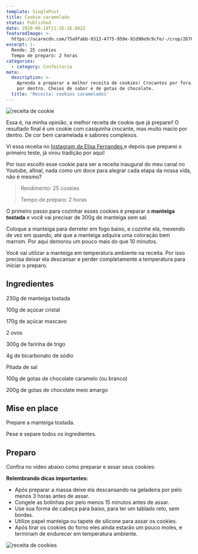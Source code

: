 ```yaml
---
template: SinglePost
title: Cookie caramelado
status: Published
date: 2020-06-18T11:35:16.682Z
featuredImage: >-
  https://ucarecdn.com/75a9fabb-9313-4775-959e-92d90e9c9cfe/-/crop/2670x1580/0,351/-/preview/
excerpt: |-
  Rende: 25 cookies
  Tempo de preparo: 2 horas
categories:
  - category: Confeitaria
meta:
  description: >-
    Aprenda a preparar a melhor receita de cookies! Crocantes por fora, macios
    por dentro. Cheios de sabor e de gotas de chocolate.
  title: 'Receita: cookies caramelados'
---
```

![receita de cookie](https://ucarecdn.com/1fd9c9ec-9249-43f5-8301-029637731211/-/crop/1732x1584/0,275/-/preview/)

Essa é, na minha opinião, a melhor receita de cookie que já preparei! O resultado final é um cookie com casquinha crocante, mas muito macio por dentro. De cor bem caramelada e sabores complexos.

Vi essa receita no [Instagram da Elisa Fernandes ](https://www.instagram.com/tv/B8cwq3ehNoN/)e depois que preparei o primeiro teste, já virou tradição por aqui!

Por isso escolhi esse cookie para ser a receita inaugural do meu canal no Youtube, afinal, nada como um doce para alegrar cada etapa da nossa vida, não é mesmo?

> Rendimento: 25 cookies
>
> Tempo de preparo: 2 horas

O primeiro passo para cozinhar esses cookies é preparar a **manteiga tostada** e você vai precisar de 300g de manteiga sem sal.

Coloque a manteiga para derreter em fogo baixo, e cozinhe ela, mexendo de vez em quando, até que a manteiga adquira uma coloração bem marrom. Por aqui demorou um pouco mais do que 10 minutos.

Você vai utilizar a manteiga em temperatura ambiente na receita. Por isso precisa deixar ela descansar e perder completamente a temperatura para iniciar o preparo.

## Ingredientes

230g de manteiga tostada

100g de açúcar cristal

170g de açúcar mascavo

2 ovos 

300g de farinha de trigo

4g de bicarbonato de sódio

Pitada de sal

100g de gotas de chocolate caramelo (ou branco)

200g de gotas de chocolate meio amargo

## Mise en place

Prepare a manteiga tostada.

Pese e separe todos os ingredientes. 

## Preparo

Confira no vídeo abaixo como preparar e assar seus cookies:



**Relembrando dicas importantes:**

* Após preparar a massa deixe ela descansando na geladeira por pelo menos 3 horas antes de assar.
* Congele as bolinhas por pelo menos 15 minutos antes de assar.
* Use sua forma de cabeça para baixo, para ter um tablado reto, sem bordas.
* Utilize papel manteiga ou tapete de silicone para assar os cookies.
* Após tirar os cookies do forno eles ainda estarão um pouco moles, e terminam de endurecer em temperatura ambiente.

![receita de cookies](https://ucarecdn.com/830f0a88-e267-4ea5-85aa-bbcbfb28f670/-/crop/1732x1631/0,678/-/preview/)
